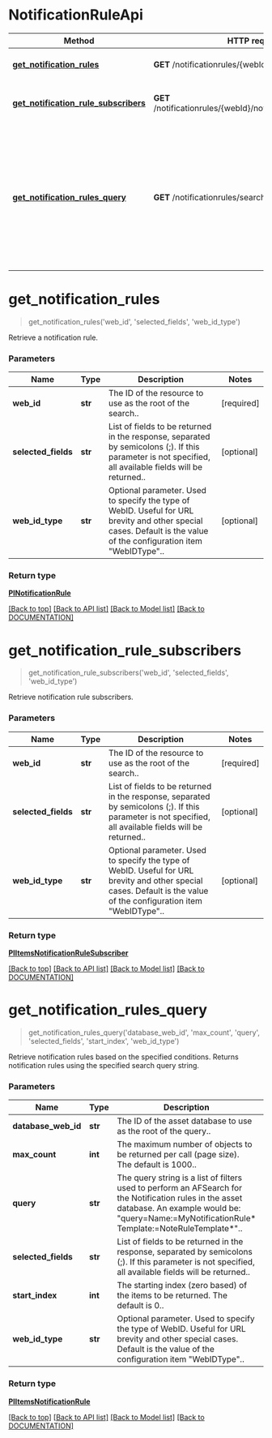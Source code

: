 # NotificationRuleApi

Method | HTTP request | Description
------------ | ------------- | -------------
[**get_notification_rules**](NotificationRuleApi.md#getnotificationrules) | **GET** /notificationrules/{webId} | Retrieve a notification rule.
[**get_notification_rule_subscribers**](NotificationRuleApi.md#getnotificationrulesubscribers) | **GET** /notificationrules/{webId}/notificationrulesubscribers | Retrieve notification rule subscribers.
[**get_notification_rules_query**](NotificationRuleApi.md#getnotificationrulesquery) | **GET** /notificationrules/search | Retrieve notification rules based on the specified conditions. Returns notification rules using the specified search query string.


# **get_notification_rules**
> get_notification_rules('web_id', 'selected_fields', 'web_id_type')

Retrieve a notification rule.

### Parameters

Name | Type | Description | Notes
------------- | ------------- | ------------- | -------------
 **web_id** | **str**| The ID of the resource to use as the root of the search.. | [required]
 **selected_fields** | **str**| List of fields to be returned in the response, separated by semicolons (;). If this parameter is not specified, all available fields will be returned.. | [optional]
 **web_id_type** | **str**| Optional parameter. Used to specify the type of WebID. Useful for URL brevity and other special cases. Default is the value of the configuration item "WebIDType".. | [optional]


### Return type

[**PINotificationRule**](../models/PINotificationRule.md)

[[Back to top]](#) [[Back to API list]](../../DOCUMENTATION.md#documentation-for-api-endpoints) [[Back to Model list]](../../DOCUMENTATION.md#documentation-for-models) [[Back to DOCUMENTATION]](../../DOCUMENTATION.md)

# **get_notification_rule_subscribers**
> get_notification_rule_subscribers('web_id', 'selected_fields', 'web_id_type')

Retrieve notification rule subscribers.

### Parameters

Name | Type | Description | Notes
------------- | ------------- | ------------- | -------------
 **web_id** | **str**| The ID of the resource to use as the root of the search.. | [required]
 **selected_fields** | **str**| List of fields to be returned in the response, separated by semicolons (;). If this parameter is not specified, all available fields will be returned.. | [optional]
 **web_id_type** | **str**| Optional parameter. Used to specify the type of WebID. Useful for URL brevity and other special cases. Default is the value of the configuration item "WebIDType".. | [optional]


### Return type

[**PIItemsNotificationRuleSubscriber**](../models/PIItemsNotificationRuleSubscriber.md)

[[Back to top]](#) [[Back to API list]](../../DOCUMENTATION.md#documentation-for-api-endpoints) [[Back to Model list]](../../DOCUMENTATION.md#documentation-for-models) [[Back to DOCUMENTATION]](../../DOCUMENTATION.md)

# **get_notification_rules_query**
> get_notification_rules_query('database_web_id', 'max_count', 'query', 'selected_fields', 'start_index', 'web_id_type')

Retrieve notification rules based on the specified conditions. Returns notification rules using the specified search query string.

### Parameters

Name | Type | Description | Notes
------------- | ------------- | ------------- | -------------
 **database_web_id** | **str**| The ID of the asset database to use as the root of the query.. | [optional]
 **max_count** | **int**| The maximum number of objects to be returned per call (page size). The default is 1000.. | [optional]
 **query** | **str**| The query string is a list of filters used to perform an AFSearch for the Notification rules in the asset database. An example would be: "query=Name:=MyNotificationRule* Template:=NoteRuleTemplate*".. | [optional]
 **selected_fields** | **str**| List of fields to be returned in the response, separated by semicolons (;). If this parameter is not specified, all available fields will be returned.. | [optional]
 **start_index** | **int**| The starting index (zero based) of the items to be returned. The default is 0.. | [optional]
 **web_id_type** | **str**| Optional parameter. Used to specify the type of WebID. Useful for URL brevity and other special cases. Default is the value of the configuration item "WebIDType".. | [optional]


### Return type

[**PIItemsNotificationRule**](../models/PIItemsNotificationRule.md)

[[Back to top]](#) [[Back to API list]](../../DOCUMENTATION.md#documentation-for-api-endpoints) [[Back to Model list]](../../DOCUMENTATION.md#documentation-for-models) [[Back to DOCUMENTATION]](../../DOCUMENTATION.md)
